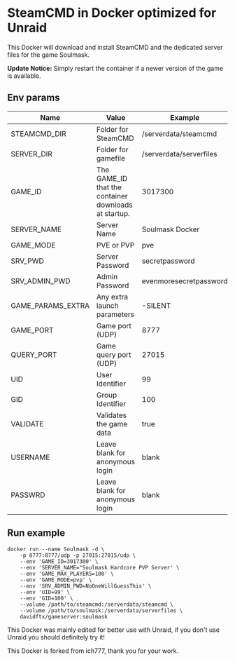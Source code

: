 # SteamCMD in Docker optimized for Unraid
This Docker will download and install SteamCMD and the dedicated server files for the game Soulmask.

**Update Notice:** Simply restart the container if a newer version of the game is available.

## Env params
| Name | Value | Example |
| --- | --- | --- |
| STEAMCMD_DIR | Folder for SteamCMD | /serverdata/steamcmd |
| SERVER_DIR | Folder for gamefile | /serverdata/serverfiles |
| GAME_ID | The GAME_ID that the container downloads at startup. | 3017300 |
| SERVER_NAME | Server Name | Soulmask Docker |
| GAME_MODE | PVE or PVP | pve |
| SRV_PWD | Server Password | secretpassword |
| SRV_ADMIN_PWD | Admin Password | evenmoresecretpassword |
| GAME_PARAMS_EXTRA | Any extra launch parameters | -SILENT |
| GAME_PORT | Game port (UDP) | 8777 |
| QUERY_PORT | Game query port (UDP) | 27015 |
| UID | User Identifier | 99 |
| GID | Group Identifier | 100 |
| VALIDATE | Validates the game data | true |
| USERNAME | Leave blank for anonymous login | blank |
| PASSWRD | Leave blank for anonymous login | blank |

## Run example
```
docker run --name Soulmask -d \
	-p 8777:8777/udp -p 27015:27015/udp \
	--env 'GAME_ID=3017300' \
	--env 'SERVER_NAME="Soulmask Hardcore PVP Server' \
	--env 'GAME_MAX_PLAYERS=100' \
	--env 'GAME_MODE=pvp' \
	--env 'SRV_ADMIN_PWD=NoOneWillGuessThis' \
	--env 'UID=99' \
	--env 'GID=100' \
	--volume /path/to/steamcmd:/serverdata/steamcmd \
	--volume /path/to/soulmask:/serverdata/serverfiles \
	davidftx/gameserver:soulmask
```

This Docker was mainly edited for better use with Unraid, if you don't use Unraid you should definitely try it!

This Docker is forked from ich777, thank you for your work.
